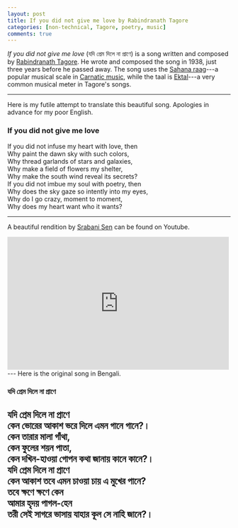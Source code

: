 ```yaml
---
layout: post
title: If you did not give me love by Rabindranath Tagore  
categories: [non-technical, Tagore, poetry, music]  
comments: true  
---
```


*If you did not give me love* (যদি প্রেম দিলে না প্রাণে) is a song written and composed by [Rabindranath Tagore](https://en.wikipedia.org/wiki/Rabindranath_Tagore). He wrote and composed the song in 1938, just three years before he passed away. The song uses the [Sahana raag](https://en.wikipedia.org/wiki/Sahana_(raga))---a popular musical scale in [Carnatic music](https://en.wikipedia.org/wiki/Carnatic_music), while the taal is [Ektal](https://en.wikipedia.org/wiki/Ektal)---a very common musical meter in Tagore's songs. <!-- more -->

---
Here is my futile attempt to translate this beautiful song. Apologies in advance for my poor English.

### If you did not give me love  
If you did not infuse my heart with love, then  
Why paint the dawn sky with such colors,  
Why thread garlands of stars and galaxies,  
Why make a field of flowers my shelter,  
Why make the south wind reveal its secrets?  
If you did not imbue my soul with poetry, then  
Why does the sky gaze so intently into my eyes,  
Why do I go crazy, moment to moment,  
Why does my heart want who it wants?  

---
A beautiful rendition by [Srabani Sen](https://en.wikipedia.org/wiki/Srabani_Sen) can be found on Youtube. 

<iframe width="500" height="300" src="https://www.youtube.com/embed/qtNmKia_BPg" frameborder="0" allow="accelerometer; autoplay; encrypted-media; gyroscope; picture-in-picture" allowfullscreen></iframe>
---
Here is the original song in Bengali.

### যদি প্রেম দিলে না প্রাণে
যদি প্রেম দিলে না প্রাণে  
কেন ভোরের আকাশ ভরে দিলে এমন গানে গানে?।  
কেন তারার মালা গাঁথা,  
কেন ফুলের শয়ন পাতা,  
কেন দখিন-হাওয়া গোপন কথা জানায় কানে কানে?।  
যদি প্রেম দিলে না প্রাণে  
কেন আকাশ তবে এমন চাওয়া চায় এ মুখের পানে?  
তবে ক্ষণে ক্ষণে কেন  
আমার হৃদয় পাগল-হেন  
তরী সেই সাগরে ভাসায় যাহার কূল সে নাহি জানে?।  
---
